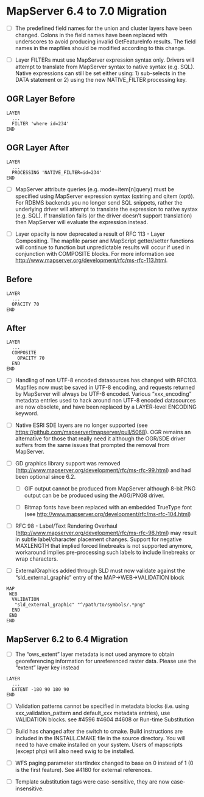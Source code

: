 # MapServer 6.4 to 7.0 Migration

- [ ] The predefined field names for the union and cluster layers have been changed. Colons in the field names have been replaced with underscores to avoid producing invalid GetFeatureInfo results. The field names in the mapfiles should be modified according to this change.

- [ ] Layer FILTERs must use MapServer expression syntax only. Drivers will attempt to translate from MapServer syntax to native syntax (e.g. SQL). Native expressions can still be set either using: 1) sub-selects in the DATA statement or 2) using the new NATIVE_FILTER processing key.

## OGR Layer Before
```
LAYER
  ...
  FILTER 'where id=234'
END
```

## OGR Layer After
```
LAYER
  ...
  PROCESSING 'NATIVE_FILTER=id=234'
END
```

- [ ] MapServer attribute queries (e.g. mode=item[n]query) must be specified using MapServer expression syntax (qstring and qitem (opt)). For RDBMS backends you no longer send SQL snippets, rather the underlying driver will attempt to translate the expression to native systax (e.g. SQL). If translation fails (or the driver doesn’t support translation) then MapServer will evaluate the expression instead.

- [ ] Layer opacity is now deprecated a result of RFC 113 - Layer Compositing. The mapfile parser and MapScript getter/setter functions will continue to function but unpredictable results will occur if used in conjunction with COMPOSITE blocks. For more information see http://www.mapserver.org/development/rfc/ms-rfc-113.html.

## Before
```
LAYER
  ...
  OPACITY 70
END
```
## After
```
LAYER
  ...
  COMPOSITE
    OPACITY 70
  END
END
```

- [ ] Handling of non UTF-8 encoded datasources has changed with RFC103. Mapfiles now must be saved in UTF-8 encoding, and requests returned by MapServer will always be UTF-8 encoded. Various “xxx_encoding” metadata entries used to hack around non UTF-8 encoded datasources are now obsolete, and have been replaced by a LAYER-level ENCODING keyword.

- [ ] Native ESRI SDE layers are no longer supported (see https://github.com/mapserver/mapserver/pull/5068). OGR remains an alternative for those that really need it although the OGR/SDE driver suffers from the same issues that prompted the removal from MapServer.

- [ ] GD graphics library support was removed (http://www.mapserver.org/development/rfc/ms-rfc-99.html) and had been optional since 6.2.

  - [ ] GIF output cannot be produced from MapServer although 8-bit PNG output can be be produced using the AGG/PNG8 driver.

  - [ ] Bitmap fonts have been replaced with an embedded TrueType font (see http://www.mapserver.org/development/rfc/ms-rfc-104.html)

- [ ] RFC 98 - Label/Text Rendering Overhaul (http://www.mapserver.org/development/rfc/ms-rfc-98.html) may result in subtle label/character placement changes. Support for negative MAXLENGTH that implied forced linebreaks is not supported anymore, workaround implies pre-processing such labels to include linebreaks or wrap characters.

- [ ] ExternalGraphics added through SLD must now validate against the “sld_external_graphic” entry of the MAP->WEB->VALIDATION block

```
MAP
 WEB
  VALIDATION
   "sld_external_graphic" "^/path/to/symbols/.*png"
  END
 END
END
```

## MapServer 6.2 to 6.4 Migration

- [ ] The “ows_extent” layer metadata is not used anymore to obtain georeferencing information for unreferenced raster data. Please use the “extent” layer key instead
```
LAYER
  ...
  EXTENT -180 90 180 90
END
```
- [ ] Validation patterns cannot be specified in metadata blocks (i.e. using xxx_validation_pattern and default_xxx metadata entries), use VALIDATION blocks. see #4596 #4604 #4608 or Run-time Substitution

- [ ] Build has changed after the switch to cmake. Build instructions are included in the INSTALL.CMAKE file in the source directory. You will need to have cmake installed on your system. Users of mapscripts (except php) will also need swig to be installed.

- [ ] WFS paging parameter startIndex changed to base on 0 instead of 1 (0 is the first feature). See #4180 for external references.

- [ ] Template substitution tags were case-sensitive, they are now case-insensitive.


